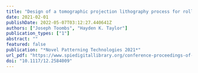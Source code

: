 ```yaml
---
title: "Design of a tomographic projection lithography process for roll-to-roll fabrication of 3D microstructures"
date: 2021-02-01
publishDate: 2022-05-07T03:12:27.440641Z
authors: ["Joseph Toombs", "Hayden K. Taylor"]
publication_types: ["1"]
abstract: ""
featured: false
publication: "*Novel Patterning Technologies 2021*"
url_pdf: "https://www.spiedigitallibrary.org/conference-proceedings-of-spie/11610/2584009/Design-of-a-tomographic-projection-lithography-process-for-roll-to/10.1117/12.2584009.full"
doi: "10.1117/12.2584009"
---
```


